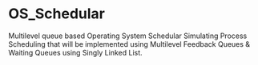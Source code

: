 # OS_Schedular
Multilevel queue based Operating System Schedular
Simulating Process Scheduling  that will be implemented using
Multilevel Feedback Queues & Waiting Queues using Singly Linked List.
